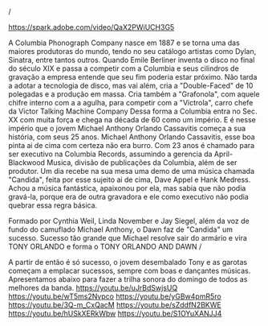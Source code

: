 / 

https://spark.adobe.com/video/QaX2PWiUCH3G5 

A Columbia Phonograph Company nasce em 1887 e se torna uma das maiores produtoras do mundo, tendo no seu catálogo artistas como Dylan, Sinatra, entre tantos outros. 
Quando Emile Berliner inventa o disco no final do século XIX e passa a competir com a Columbia e seus cilindros de gravação a empresa entende que seu fim poderia estar próximo. Não tarda a adotar a tecnologia de disco, mas vai além, cria a "Double-Faced" de 10 polegadas e a produção em massa. Cria também a "Grafonola", com aquele chifre interno com a a agulha, para competir com a "Victrola", carro chefe da Victor Talking Machine Company Dessa forma a Columbia entra no Sec. XX com muita força e chega na década de 60 como um império. E é nesse império que o jovem Michael Anthony Orlando Cassavitis começa a sua história, com seus 25 anos. 
Michael Anthony Orlando Cassavitis, esse boa pinta ai de cima com certeza não era burro. Com 23 anos é chamado para ser executivo na Columbia Records, assumindo a gerencia da April-Blackwood Musica, divisão de publicações da Columbia, além de ser produtor. 
Um dia recebe na sua mesa uma demo de uma música chamada "Candida", feita por esse sujeito ai de cima, Dave Appel e Hank Medress. Achou a música fantástica, apaixonou por ela, mas sabia que não podia gravá-la, porque era de outra gravadora e ele como executivo não podia quebrar essa regra básica. 

Formado por Cynthia Weil, Linda November e Jay Siegel, além da voz de fundo do camuflado Michael Anthony, o Dawn faz de "Candida" um sucesso. 
Sucesso tão grande que Michael resolve sair do armário e vira TONY ORLANDO e forma o TONY ORLANDO AND DAWN 
/ 

A partir de então é só sucesso, o jovem desembalado Tony e as garotas começam a emplacar sucessos, sempre com boas e dançantes músicas. 
Apresentamos abaixo para fazer a trilha sonora do domingo de todos as melhores da banda. 
https://youtu.be/uJrBdSwjsUQ 
https://youtu.be/wT5ms2Nvpco 
https://youtu.be/yGBw4pmR5ro 
https://youtu.be/3Q-m_CxQacM 
https://youtu.be/sZddfN2BKWE 
https://youtu.be/hUSkXERkWbw 
https://youtu.be/S1OYuXANJJ4 
